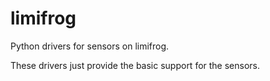 # limifrog
Python drivers for sensors on limifrog.

These drivers just provide the basic support for the sensors.

